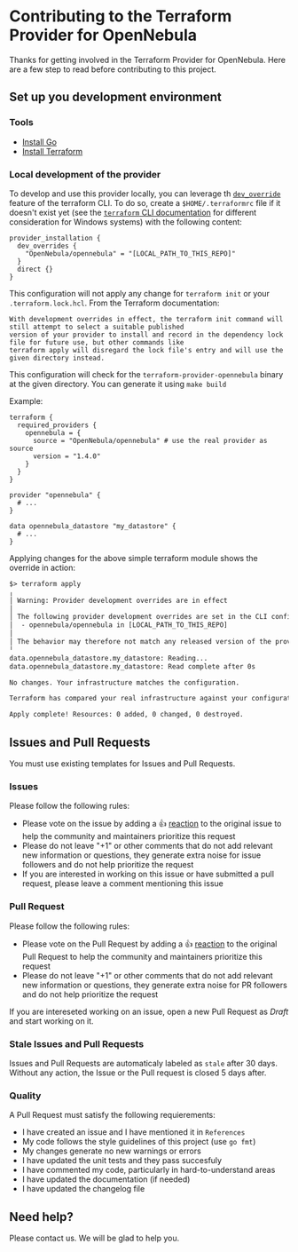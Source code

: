 # Contributing to the Terraform Provider for OpenNebula

Thanks for getting involved in the Terraform Provider for OpenNebula. Here are a few step to read before contributing to this project.

## Set up you development environment

### Tools

* [Install Go](https://go.dev/doc/install)
* [Install Terraform](https://learn.hashicorp.com/terraform/getting-started/install)

### Local development of the provider

To develop and use this provider locally, you can leverage th [`dev_override`](https://developer.hashicorp.com/terraform/cli/config/config-file#development-overrides-for-provider-developers) feature of the terraform CLI.
To do so, create a `$HOME/.terraformrc` file if it doesn't exist yet (see the [`terraform` CLI documentation](https://developer.hashicorp.com/terraform/cli/config/config-file#locations) for different consideration for Windows systems) with the following content:

```hcl
provider_installation {
  dev_overrides {
    "OpenNebula/opennebula" = "[LOCAL_PATH_TO_THIS_REPO]"
  }
  direct {}
}
```

This configuration will not apply any change for `terraform init` or your `.terraform.lock.hcl`. From the Terraform documentation:
```text
With development overrides in effect, the terraform init command will still attempt to select a suitable published
version of your provider to install and record in the dependency lock file for future use, but other commands like
terraform apply will disregard the lock file's entry and will use the given directory instead.
```

This configuration will check for the `terraform-provider-opennebula` binary at the given directory. You can generate it using `make build`

Example:
```hcl
terraform {
  required_providers {
    opennebula = {
      source = "OpenNebula/opennebula" # use the real provider as source
      version = "1.4.0"
    }
  }
}

provider "opennebula" {
  # ...
}

data opennebula_datastore "my_datastore" {
  # ...
}
```

Applying changes for the above simple terraform module shows the override in action:
```txt
$> terraform apply
╷
│ Warning: Provider development overrides are in effect
│ 
│ The following provider development overrides are set in the CLI configuration:
│  - opennebula/opennebula in [LOCAL_PATH_TO_THIS_REPO]
│ 
│ The behavior may therefore not match any released version of the provider and applying changes may cause the state to become incompatible with published releases.
╵
data.opennebula_datastore.my_datastore: Reading...
data.opennebula_datastore.my_datastore: Read complete after 0s

No changes. Your infrastructure matches the configuration.

Terraform has compared your real infrastructure against your configuration and found no differences, so no changes are needed.

Apply complete! Resources: 0 added, 0 changed, 0 destroyed.
```

## Issues and Pull Requests

You must use existing templates for Issues and Pull Requests.

### Issues

Please follow the following rules:

* Please vote on the issue by adding a 👍 [reaction](https://blog.github.com/2016-03-10-add-reactions-to-pull-requests-issues-and-comments/) to the original issue to help the community and maintainers prioritize this request
* Please do not leave "+1" or other comments that do not add relevant new information or questions, they generate extra noise for issue followers and do not help prioritize the request
* If you are interested in working on this issue or have submitted a pull request, please leave a comment mentioning this issue

### Pull Request

Please follow the following rules:

* Please vote on the Pull Request by adding a 👍 [reaction](https://blog.github.com/2016-03-10-add-reactions-to-pull-requests-issues-and-comments/) to the original Pull Request to help the community and maintainers prioritize this request
* Please do not leave "+1" or other comments that do not add relevant new information or questions, they generate extra noise for PR followers and do not help prioritize the request

If you are intereseted working on an issue, open a new Pull Request as _Draft_ and start working on it.

### Stale Issues and Pull Requests

Issues and Pull Requests are automaticaly labeled as `stale` after 30 days. Without any action, the Issue or the Pull request is closed 5 days after.

### Quality

A Pull Request must satisfy the following requierements:

* I have created an issue and I have mentioned it in `References`
* My code follows the style guidelines of this project (use `go fmt`)
* My changes generate no new warnings or errors
* I have updated the unit tests and they pass succesfuly
* I have commented my code, particularly in hard-to-understand areas
* I have updated the documentation (if needed)
* I have updated the changelog file

## Need help?

Please contact us. We will be glad to help you.
